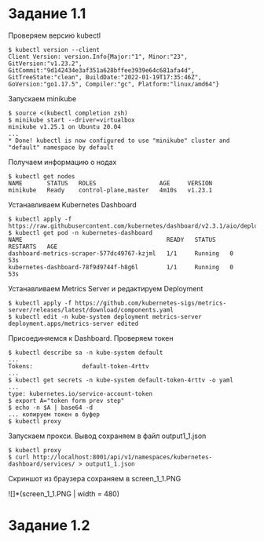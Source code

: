 # Задание 1.1

Проверяем версию kubectl 
```console
$ kubectl version --client
Client Version: version.Info{Major:"1", Minor:"23", GitVersion:"v1.23.2", GitCommit:"9d142434e3af351a628bffee3939e64c681afa4d", GitTreeState:"clean", BuildDate:"2022-01-19T17:35:46Z", GoVersion:"go1.17.5", Compiler:"gc", Platform:"linux/amd64"}
```
Запускаем minikube
```console
$ source <(kubectl completion zsh)
$ minikube start --driver=virtualbox
minikube v1.25.1 on Ubuntu 20.04
... 
* Done! kubectl is now configured to use "minikube" cluster and "default" namespace by default
```

Получаем информацию о нодах
```console
$ kubectl get nodes
NAME       STATUS   ROLES                  AGE     VERSION
minikube   Ready    control-plane,master   4m10s   v1.23.1
```

Устанавливаем Kubernetes Dashboard
```console
$ kubectl apply -f https://raw.githubusercontent.com/kubernetes/dashboard/v2.3.1/aio/deploy/recommended.yaml
$ kubectl get pod -n kubernetes-dashboard
NAME                                         READY   STATUS    RESTARTS   AGE
dashboard-metrics-scraper-577dc49767-kzjml   1/1     Running   0          53s
kubernetes-dashboard-78f9d9744f-h8g6l        1/1     Running   0          53s
```

Устанавливаем Metrics Server и редактируем Deployment
```console
$ kubectl apply -f https://github.com/kubernetes-sigs/metrics-server/releases/latest/download/components.yaml
$ kubectl edit -n kube-system deployment metrics-server
deployment.apps/metrics-server edited
```

Присоединяемся к Dashboard. Проверяем токен
```console
$ kubectl describe sa -n kube-system default
...
Tokens:              default-token-4rttv
...
$ kubectl get secrets -n kube-system default-token-4rttv -o yaml
...
type: kubernetes.io/service-account-token
$ export A="token form prev step"
$ echo -n $A | base64 -d
... копируем токен в буфер
$ kubectl proxy
```

Запускаем прокси. Вывод сохраняем в файл output1_1.json
```
$ kubectl proxy
$ curl http://localhost:8001/api/v1/namespaces/kubernetes-dashboard/services/ > output1_1.json
```

Скриншот из браузера сохраняем в screen_1_1.PNG

![]*(screen_1_1.PNG | width = 480)

# Задание 1.2

